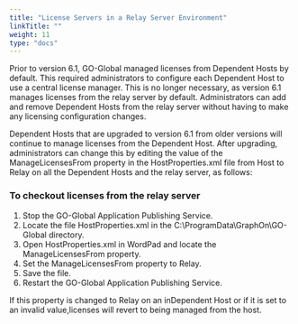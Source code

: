 ```yaml
---
title: "License Servers in a Relay Server Environment"
linkTitle: ""
weight: 11
type: "docs"
---
```


Prior to version 6.1, GO-Global managed licenses from Dependent Hosts by default. This required administrators to configure each Dependent Host to use a central license manager. This is no longer necessary, as version 6.1 manages licenses from the relay server by default. Administrators can add and remove Dependent Hosts from the relay server without having to make any licensing configuration changes.

Dependent Hosts that are upgraded to version 6.1 from older versions will continue to manage licenses from the Dependent Host. After upgrading, administrators can change this by editing the value of the ManageLicensesFrom property in the HostProperties.xml file from Host to Relay on all the Dependent Hosts and the relay server, as follows: 

### To checkout licenses from the relay server

1. Stop the GO-Global Application Publishing Service.
2. Locate the file HostProperties.xml in the C:\ProgramData\GraphOn\GO-Global directory.
3. Open HostProperties.xml in WordPad and locate the ManageLicensesFrom property.
4. Set the ManageLicensesFrom property to Relay.
5. Save the file.
6. Restart the GO-Global Application Publishing Service.

If this property is changed to Relay on an inDependent Host or if it is set to an invalid value,licenses will revert to being managed from the host.
